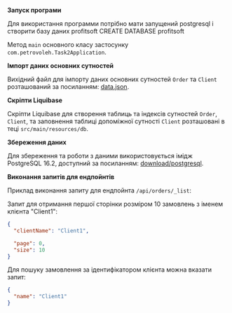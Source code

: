 **Запуск програми**

Для використання программи потрібно мати запущений postgresql і створити базу даних profitsoft
CREATE DATABASE profitsoft

Метод `main` основного класу застосунку `com.petrovoleh.Task2Application`.

**Імпорт даних основних сутностей**

Вихідний файл для імпорту даних основних сутностей `Order` та `Client` розташований за посиланням: [data.json](https://github.com/olehpetrov/task2/blob/main/src/main/resources/data/data.json).

**Скріпти Liquibase**

Скріпти Liquibase для створення таблиць та індексів сутностей `Order`, `Client`, та заповнення таблиці допоміжної сутності `Client` розташовані в теці `src/main/resources/db`.

**Збереження даних**

Для збереження та роботи з даними використовується імідж PostgreSQL 16.2, доступний за посиланням: [download/postgresql](https://www.postgresql.org/download/l).

**Виконання запитів для ендпойнтів**

Приклад виконання запиту для ендпойнта `/api/orders/_list`:

Запит для отримання першої сторінки розміром 10 замовлень з іменем клієнта "Client1":

```json
{
  "clientName": "Client1",

  "page": 0,
  "size": 10
}
```

Для пошуку замовлення за ідентифікатором клієнта можна вказати запит:

```json
{
  "name": "Client1"
}
```
